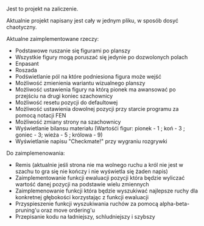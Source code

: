Jest to projekt na zaliczenie.

Aktualnie projekt napisany jest cały w jednym pliku, w sposób dosyć chaotyczny.

Aktualne zaimplementowane rzeczy:
  - Podstawowe ruszanie się figurami po planszy
  - Wszystkie figury mogą poruszać się jedynie po dozwolonych polach
  - Enpasant
  - Roszada
  - Podświetlanie pól na które podniesiona figura może wejść
  - Możliwość zmienienia wariantu wizualnego planszy
  - Możliwość ustawienia figury na którą pionek ma awansować po przejściu na drugi koniec szachownicy
  - Możliwość resetu pozycji do defaultowej
  - Możliwość ustawienia dowolnej pozycji przy starcie programu za pomocą notacji FEN
  - Możliwość zmiany strony na szachownicy
  - Wyświetlanie bilansu materiału (Wartośći figur: pionek - 1 ; koń - 3 ; goniec - 3; wieża - 5 ; królowa - 9)
  - Wyświetlanie napisu "Checkmate!" przy wygraniu rozgrywki

Do zaimplemenowania:
  - Remis (aktualnie jeśli strona nie ma wolnego ruchu a król nie jest w szachu to gra się nie kończy i nie wyświetla się żaden napis)
  - Zaimplementowanie funkcji ewaluacji pozycji która będzie wyliczać wartość danej pozycji na podstawie wielu zmiennych
  - Zaimplemenowanie funkcji która będzie wyszukiwać najlepsze ruchy dla konkretnej głębokości korzystając z funkcji ewaluacji
  - Przyspieszenie funkcji wyszukiwania ruchów za pomocą alpha-beta-pruning'u oraz move ordering'u
  - Przepisanie kodu na ładniejszy, schludniejszy i szybszy
